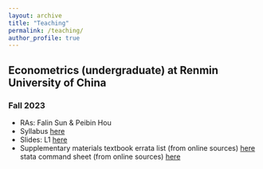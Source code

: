 ```yaml
---
layout: archive
title: "Teaching"
permalink: /teaching/
author_profile: true
---
```


## Econometrics (undergraduate) at Renmin University of China
### Fall 2023
- RAs: Falin Sun & Peibin Hou
- Syllabus [here](/files/syllabus_econometrics_23fall.pdf)
- Slides:
  L1 [here](/files/L1.pdf)
- Supplementary materials
  textbook errata list (from online sources) [here](/files/ErrataList.pdf)
  stata command sheet (from online sources) [here](/files/SataSheets.pdf)


